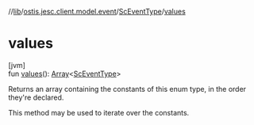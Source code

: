 //[lib](../../../index.md)/[ostis.jesc.client.model.event](../index.md)/[ScEventType](index.md)/[values](values.md)

# values

[jvm]\
fun [values](values.md)(): [Array](https://kotlinlang.org/api/latest/jvm/stdlib/kotlin/-array/index.html)&lt;[ScEventType](index.md)&gt;

Returns an array containing the constants of this enum type, in the order they're declared.

This method may be used to iterate over the constants.

